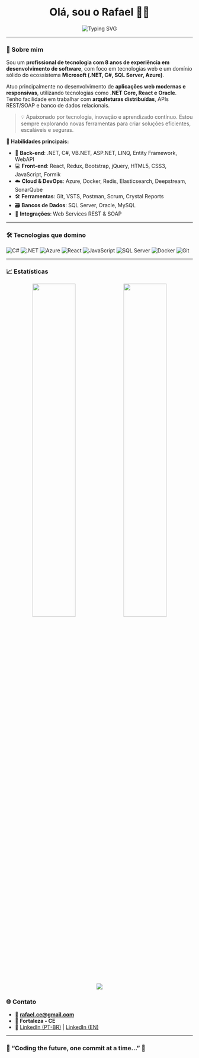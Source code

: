 <h1 align="center">Olá, sou o Rafael 👨‍💻</h1>

<p align="center">
  <img src="https://readme-typing-svg.demolab.com?font=Fira+Code&pause=1000&center=true&width=435&lines=Fullstack+.NET+Developer;C%23+%7C+React+%7C+Azure+Enthusiast;Apaixonado+por+c%C3%B3digo+e+inova%C3%A7%C3%A3o+%F0%9F%9A%80" alt="Typing SVG" />
</p>

---

### 🚀 Sobre mim

Sou um **profissional de tecnologia com 8 anos de experiência em desenvolvimento de software**, com foco em tecnologias web e um domínio sólido do ecossistema **Microsoft (.NET, C#, SQL Server, Azure)**.

Atuo principalmente no desenvolvimento de **aplicações web modernas e responsivas**, utilizando tecnologias como **.NET Core, React e Oracle**. Tenho facilidade em trabalhar com **arquiteturas distribuídas**, APIs REST/SOAP e banco de dados relacionais.

> 💡 Apaixonado por tecnologia, inovação e aprendizado contínuo. Estou sempre explorando novas ferramentas para criar soluções eficientes, escaláveis e seguras.

**🧩 Habilidades principais:**

- 🧠 **Back-end**: .NET, C#, VB.NET, ASP.NET, LINQ, Entity Framework, WebAPI  
- 💻 **Front-end**: React, Redux, Bootstrap, jQuery, HTML5, CSS3, JavaScript, Formik  
- ☁️ **Cloud & DevOps**: Azure, Docker, Redis, Elasticsearch, Deepstream, SonarQube  
- 🛠️ **Ferramentas**: Git, VSTS, Postman, Scrum, Crystal Reports  
- 🗃️ **Bancos de Dados**: SQL Server, Oracle, MySQL  
- 📡 **Integrações**: Web Services REST & SOAP

---

### 🛠️ Tecnologias que domino

![C#](https://img.shields.io/badge/C%23-239120?style=for-the-badge&logo=c-sharp&logoColor=white)
![.NET](https://img.shields.io/badge/.NET-512BD4?style=for-the-badge&logo=dotnet&logoColor=white)
![Azure](https://img.shields.io/badge/Azure-0089D6?style=for-the-badge&logo=microsoftazure&logoColor=white)
![React](https://img.shields.io/badge/React-20232A?style=for-the-badge&logo=react&logoColor=61DAFB)
![JavaScript](https://img.shields.io/badge/JavaScript-F0DB4F?style=for-the-badge&logo=javascript&logoColor=black)
![SQL Server](https://img.shields.io/badge/SQL%20Server-CC2927?style=for-the-badge&logo=microsoftsqlserver&logoColor=white)
![Docker](https://img.shields.io/badge/Docker-2496ED?style=for-the-badge&logo=docker&logoColor=white)
![Git](https://img.shields.io/badge/Git-F05032?style=for-the-badge&logo=git&logoColor=white)

---

### 📈 Estatísticas

<p align="center">
  <img width="48%" src="https://github-readme-stats.vercel.app/api?username=rafaelce&show_icons=true&theme=radical" />
  <img width="48%" src="https://github-readme-streak-stats.herokuapp.com/?user=rafaelce&theme=radical" />
</p>

<p align="center">
  <img src="https://github-readme-activity-graph.cyclic.app/graph?username=rafaelce&theme=github-compact" />
</p>


### 🌐 Contato

- 📧 **rafael.ce@gmail.com**
- 📍 **Fortaleza - CE**
- 💼 [LinkedIn (PT-BR)](https://www.linkedin.com/in/seuperfil) | [LinkedIn (EN)](https://www.linkedin.com/in/yourprofile-en)

---

### 🧠 “Coding the future, one commit at a time...” 🚀

